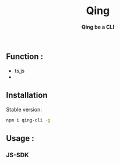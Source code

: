 <h1 align="center"> Qing </h1>
<p align="center">
  <b >Qing be a CLI</b>
</p>

<br>

## Function :

- ts,js
-

## Installation

Stable version:

```bash
npm i qing-cli -g
```

## Usage :

### JS-SDK
